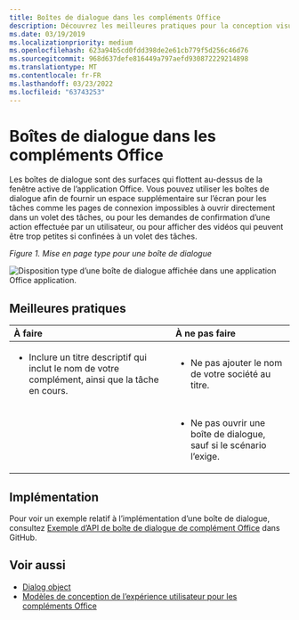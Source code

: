 ```yaml
---
title: Boîtes de dialogue dans les compléments Office
description: Découvrez les meilleures pratiques pour la conception visuelle des boîtes de dialogue dans Office des applications.
ms.date: 03/19/2019
ms.localizationpriority: medium
ms.openlocfilehash: 623a94b5cd0fdd398de2e61cb779f5d256c46d76
ms.sourcegitcommit: 968d637defe816449a797aefd930872229214898
ms.translationtype: MT
ms.contentlocale: fr-FR
ms.lasthandoff: 03/23/2022
ms.locfileid: "63743253"
---
```

# <a name="dialog-boxes-in-office-add-ins"></a>Boîtes de dialogue dans les compléments Office

Les boîtes de dialogue sont des surfaces qui flottent au-dessus de la fenêtre active de l’application Office. Vous pouvez utiliser les boîtes de dialogue afin de fournir un espace supplémentaire sur l’écran pour les tâches comme les pages de connexion impossibles à ouvrir directement dans un volet des tâches, ou pour les demandes de confirmation d’une action effectuée par un utilisateur, ou pour afficher des vidéos qui peuvent être trop petites si confinées à un volet des tâches.

*Figure 1. Mise en page type pour une boîte de dialogue*

![Disposition type d’une boîte de dialogue affichée dans une application Office application.](../images/overview-with-app-dialog.png)

## <a name="best-practices"></a>Meilleures pratiques

|À faire|À ne pas faire|
|:-----|:--------|
|<ul><li>Inclure un titre descriptif qui inclut le nom de votre complément, ainsi que la tâche en cours.</li></ul>|<ul><li>Ne pas ajouter le nom de votre société au titre.</li></ul>|
||<ul><li>Ne pas ouvrir une boîte de dialogue, sauf si le scénario l’exige.</li></ul>|

## <a name="implementation"></a>Implémentation

Pour voir un exemple relatif à l’implémentation d’une boîte de dialogue, consultez [Exemple d’API de boîte de dialogue de complément Office](https://github.com/OfficeDev/Office-Add-in-Dialog-API-Simple-Example) dans GitHub.

## <a name="see-also"></a>Voir aussi

- [Dialog object](/javascript/api/office/office.dialog)
- [Modèles de conception de l’expérience utilisateur pour les compléments Office](../design/ux-design-pattern-templates.md)
